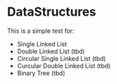 # DataStructures

This is a simple test for:
- Single Linked List
- Double Linked List (tbd)
- Circular Single Linked List (tbd)
- Curcular Double Linked List (tbd)
- Binary Tree (tbd)
